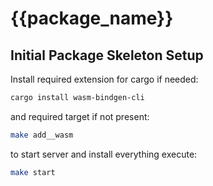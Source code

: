 # {{package_name}}


## Initial Package Skeleton Setup

Install required extension for cargo if needed:

```sh
cargo install wasm-bindgen-cli
```
and required target if not present:

```sh
make add__wasm
```

to start server and install everything execute:

```sh
make start
```
